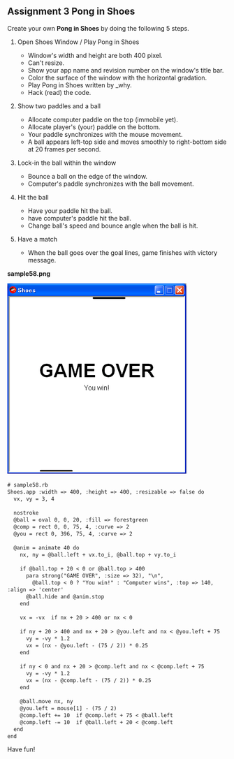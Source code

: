 Assignment 3 Pong in Shoes
--------------------------

Create your own **Pong in Shoes** by doing the following 5 steps.

1. Open Shoes Window / Play Pong in Shoes
	+ Window's width and height are both 400 pixel.
	+ Can't resize.
	+ Show your app name and revision number on the window's title bar.
	+ Color the surface of the window with the horizontal gradation.
	+ Play Pong in Shoes written by \_why.
	+ Hack (read) the code.

2. Show two paddles and a ball
	+ Allocate computer paddle on the top (immobile yet).
	+ Allocate player's (your) paddle on the bottom.
	+ Your paddle synchronizes with the mouse movement.
	+ A ball appears left-top side and moves smoothly to right-bottom side at 20 frames per second.

3. Lock-in the ball within the window
	+ Bounce a ball on the edge of the window.
	+ Computer's paddle synchronizes with the ball movement.

4. Hit the ball
	+ Have your paddle hit the ball.
	+ have computer's paddle hit the ball.
	+ Change ball's speed and bounce angle when the ball is hit.

5. Have a match

	+ When the ball goes over the goal lines, game finishes with victory message.

**sample58.png**

![sample58.png](http://github.com/ashbb/shoes_tutorial_html/raw/master/images/sample58.png)

	# sample58.rb
	Shoes.app :width => 400, :height => 400, :resizable => false do
	  vx, vy = 3, 4
	  
	  nostroke
	  @ball = oval 0, 0, 20, :fill => forestgreen
	  @comp = rect 0, 0, 75, 4, :curve => 2
	  @you = rect 0, 396, 75, 4, :curve => 2
	 
	  @anim = animate 40 do
	    nx, ny = @ball.left + vx.to_i, @ball.top + vy.to_i
	    
	    if @ball.top + 20 < 0 or @ball.top > 400
	      para strong("GAME OVER", :size => 32), "\n",
	        @ball.top < 0 ? "You win!" : "Computer wins", :top => 140, :align => 'center'
	      @ball.hide and @anim.stop
	    end
	     
	    vx = -vx  if nx + 20 > 400 or nx < 0
	    
	    if ny + 20 > 400 and nx + 20 > @you.left and nx < @you.left + 75
	      vy = -vy * 1.2
	      vx = (nx - @you.left - (75 / 2)) * 0.25
	    end
	    
	    if ny < 0 and nx + 20 > @comp.left and nx < @comp.left + 75
	      vy = -vy * 1.2
	      vx = (nx - @comp.left - (75 / 2)) * 0.25
	    end
	    
	    @ball.move nx, ny
	    @you.left = mouse[1] - (75 / 2)
	    @comp.left += 10  if @comp.left + 75 < @ball.left
	    @comp.left -= 10  if @ball.left + 20 < @comp.left
	  end
	end


Have fun!



